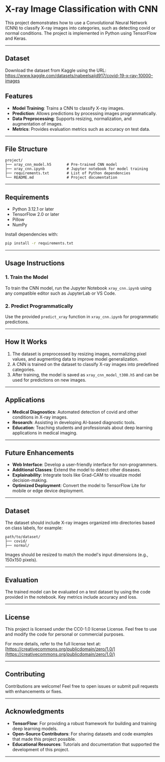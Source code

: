 # X-ray Image Classification with CNN

This project demonstrates how to use a Convolutional Neural Network (CNN) to classify X-ray images into categories, such as detecting covid or normal conditions. The project is implemented in Python using TensorFlow and Keras.

---

## Dataset

Download the dataset from Kaggle using the URL: https://www.kaggle.com/datasets/nabeelsajid917/covid-19-x-ray-10000-images

## Features

- **Model Training**: Trains a CNN to classify X-ray images.
- **Prediction**: Allows predictions by processing images programmatically.
- **Data Preprocessing**: Supports resizing, normalization, and augmentation of images.
- **Metrics**: Provides evaluation metrics such as accuracy on test data.

---

## File Structure

```
project/
├── xray_cnn_model.h5       # Pre-trained CNN model
├── xray_cnn.ipynb          # Jupyter notebook for model training
├── requirements.txt        # List of Python dependencies
└── README.md               # Project documentation
```

---

## Requirements

- Python 3.12.1 or later
- TensorFlow 2.0 or later
- Pillow
- NumPy

Install dependencies with:
```bash
pip install -r requirements.txt
```

---

## Usage Instructions

### 1. Train the Model
To train the CNN model, run the Jupyter Notebook `xray_cnn.ipynb` using any compatible editor such as JupyterLab or VS Code.

### 2. Predict Programmatically
Use the provided `predict_xray` function in `xray_cnn.ipynb` for programmatic predictions.

---

## How It Works

1. The dataset is preprocessed by resizing images, normalizing pixel values, and augmenting data to improve model generalization.
2. A CNN is trained on the dataset to classify X-ray images into predefined categories.
3. After training, the model is saved as `xray_cnn_model_t300.h5` and can be used for predictions on new images.

---

## Applications

- **Medical Diagnostics**: Automated detection of covid and other conditions in X-ray images.
- **Research**: Assisting in developing AI-based diagnostic tools.
- **Education**: Teaching students and professionals about deep learning applications in medical imaging.

---

## Future Enhancements

- **Web Interface**: Develop a user-friendly interface for non-programmers.
- **Additional Classes**: Extend the model to detect other diseases.
- **Explainability**: Integrate tools like Grad-CAM to visualize model decision-making.
- **Optimized Deployment**: Convert the model to TensorFlow Lite for mobile or edge device deployment.

---

## Dataset

The dataset should include X-ray images organized into directories based on class labels, for example:
```
path/to/dataset/
├── covid/
├── normal/
```
Images should be resized to match the model's input dimensions (e.g., 150x150 pixels).

---

## Evaluation
The trained model can be evaluated on a test dataset by using the code provided in the notebook. Key metrics include accuracy and loss.

---

## License

This project is licensed under the CC0-1.0 license License. Feel free to use and modify the code for personal or commercial purposes.

For more details, refer to the full license text at: [https://creativecommons.org/publicdomain/zero/1.0/](https://creativecommons.org/publicdomain/zero/1.0/)

---

## Contributing

Contributions are welcome! Feel free to open issues or submit pull requests with enhancements or fixes.

---

## Acknowledgments

- **TensorFlow**: For providing a robust framework for building and training deep learning models.
- **Open-Source Contributors**: For sharing datasets and code examples that made this project possible.
- **Educational Resources**: Tutorials and documentation that supported the development of this project.

---
